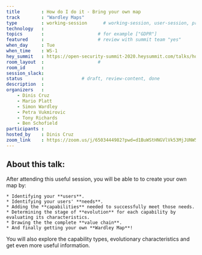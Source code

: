 ```yaml
---
title        : How do I do it - Bring your own map
track        : "Wardley Maps"
type         : working-session      # working-session, user-session, product-session
technology   :
topics       :                    # for example ["GDPR"]
featured     :                    # review with summit team "yes"
when_day     : Tue
when_time    : WS-1
hey_summit   : https://open-security-summit-2020.heysummit.com/talks/how-do-i-do-it-bring-your-own-map/
room_layout  :                    #
room_id      : 
session_slack: 
status       :              # draft, review-content, done
description  :
organizers   :
    - Dinis Cruz
    - Mario Platt
    - Simon Wardley
    - Petra Vukmirovic
    - Tony Richards
    - Ben Schofield
participants :
hosted_by    : Dinis Cruz
zoom_link    : https://zoom.us/j/6503444982?pwd=d1BuWStHNGVlVk53MjJUNW5aZEFuUT09
---
```


## About this talk: 

After attending this useful session, you will be able to to create your own map by:


    * Identifying your **users**.
    * Identifying your users' **needs**. 
    * Adding the **capabilities** needed to successfully meet those needs. 
    * Determining the stage of **evolution** for each capability by evaluating its characteristics.
    * Drawing the the complete **value chain**.
    * And finally getting your own **Wardley Map**!
    
You will also explore the capability types, evolutionary characteristics and get even more useful information.

